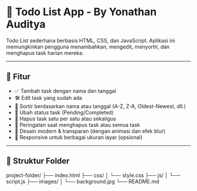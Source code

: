 # 📝 Todo List App - By Yonathan Auditya

Todo List sederhana berbasis HTML, CSS, dan JavaScript. Aplikasi ini memungkinkan pengguna menambahkan, mengedit, menyortir, dan menghapus task harian mereka.

---

## 🚀 Fitur

- ✅ Tambah task dengan nama dan tanggal
- 🛠 Edit task yang sudah ada
- 📅 Sortir berdasarkan nama atau tanggal (A-Z, Z-A, Oldest-Newest, dll.)
- 🔄 Ubah status task (Pending/Completed)
- 🧹 Hapus task satu per satu atau sekaligus
- 🧠 Peringatan saat menghapus task atau semua task
- 🎨 Desain modern & transparan (dengan animasi dan efek blur)
- 📱 Responsive untuk berbagai ukuran layar (opsional)

---

## 📁 Struktur Folder

project-folder/
├── index.html
├── css/
│ └── style.css
├── js/
│ └── script.js
├── images/
│ └── background.jpg
└── README.md
